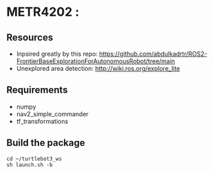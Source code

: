 # METR4202 :

## Resources
- Inpsired greatly by this repo: https://github.com/abdulkadrtr/ROS2-FrontierBaseExplorationForAutonomousRobot/tree/main
- Unexplored area detection: http://wiki.ros.org/explore_lite

## Requirements
- numpy
- nav2_simple_commander
- tf_transformations

## Build the package
```
cd ~/turtlebot3_ws
sh launch.sh -b
```


